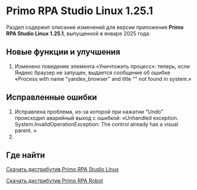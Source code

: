 # Primo RPA Studio Linux 1.25.1

Раздел содержит описание изменений для версии приложения **Primo RPA Studio Linux 1.25.1**, выпущенной в январе 2025 года. 

## Новые функции и улучшения

1. Изменено поведение элемента «Уничтожить процесс»: теперь, если Яндекс браузер не запущен, выдается сообщение об ошибке «Process with name "yandex_browser" and title "" not found in system.»


## Исправленные ошибки 

1.	Исправлена проблема, из-за которой при нажатии “Undo” происходил аварийный выход с ошибкой: «Unhandled exception. System.InvalidOperationException: The control already has a visual parent. »
2.	 


## Где найти 

[Скачать дистрибутив Primo RPA Studio Linux](https://disk.primo-rpa.ru/index.php/s/t9BHBjR6PP06Yax?path=%2FRelease%2FStudio)

[Скачать дистрибутив Primo RPA Robot](https://disk.primo-rpa.ru/index.php/s/t9BHBjR6PP06Yax?path=%2FRelease%2FRobot)
